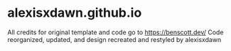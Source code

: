 # alexisxdawn.github.io

All credits for original template and code go to https://benscott.dev/
Code reorganized, updated, and design recreated and restyled by alexisxdawn
